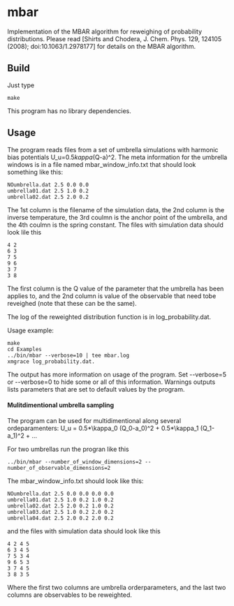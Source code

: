 # mbar
Implementation of the MBAR algorithm for reweighing of probability distributions.
Please read [Shirts and Chodera, J. Chem. Phys. 129, 124105 (2008); doi:10.1063/1.2978177] for details on the MBAR algorithm.

## Build
Just type
```
make
```
This program has no library dependencies.

## Usage
The program reads files from a set of umbrella simulations with harmonic bias potentials U_u=0.5*kappa*(Q-a)^2. The meta information for the umbrella windows is in a file named mbar_window_info.txt that should look something like this:
```
NOumbrella.dat 2.5 0.0 0.0 
umbrella01.dat 2.5 1.0 0.2
umbrella02.dat 2.5 2.0 0.2
```
The 1st column is the filename of the simulation data, the 2nd column is the inverse temperature, the 3rd coulmn is the anchor point of the umbrella, and the 4th coulmn is the spring constant. The files with simulation data should look lile this
```
4 2
6 3
7 5
9 6
3 7
3 8
```
The first column is the Q value of the parameter that the umbrella has been applies to, 
and the 2nd column is value of the observable that need tobe reveighed (note that these can be the same).

The log of the reweighted distribution function is in log_probability.dat.

Usage example:
```
make
cd Examples
../bin/mbar --verbose=10 | tee mbar.log
xmgrace log_probability.dat.
```
The output has more information on usage of the program. Set --verbose=5 or --verbose=0 to hide some or all of this information. Warnings outputs lists parameters that are set to default values by the program.

#### Mulitdimentional umbrella sampling
The program can be used for multidimentional along several ordeparamenters:  U_u = 0.5*\kappa_0 (Q_0-a_0)^2 + 0.5*\kappa_1 (Q_1-a_1)^2 + ...

For two umbrellas run the progran like this
```
../bin/mbar --number_of_window_dimensions=2 --number_of_observable_dimensions=2
```

The mbar_window_info.txt should look like this:  
```
NOumbrella.dat 2.5 0.0 0.0 0.0 0.0 
umbrella01.dat 2.5 1.0 0.2 1.0 0.2
umbrella02.dat 2.5 2.0 0.2 1.0 0.2
umbrella03.dat 2.5 1.0 0.2 2.0 0.2
umbrella04.dat 2.5 2.0 0.2 2.0 0.2
```
and the files with simulation data should look like this
```
4 2 4 5
6 3 4 5
7 5 3 4
9 6 5 3
3 7 4 5
3 8 3 5
```
Where the first two columns are umbrella orderparameters, and the last two columns are observables to be reweighted.
